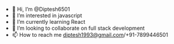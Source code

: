 - 👋 Hi, I’m @Diptesh6501
- 👀 I’m interested in javascript
- 🌱 I’m currently learning React
- 💞️ I’m looking to collaborate on full stack development
- 📫 How to reach me diptesh1993@gmail.com/+91-7899446501

<!---
Diptesh6501/Diptesh6501 is a ✨ special ✨ repository because its `README.md` (this file) appears on your GitHub profile.
You can click the Preview link to take a look at your changes.
--->
